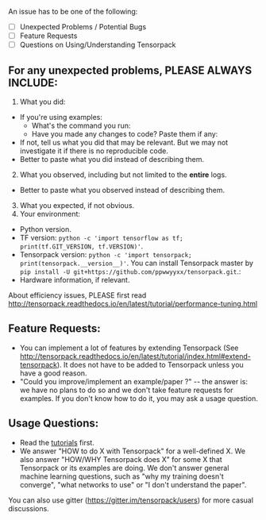 An issue has to be one of the following:
- [ ] Unexpected Problems / Potential Bugs
- [ ] Feature Requests
- [ ] Questions on Using/Understanding Tensorpack

## For any unexpected problems, __PLEASE ALWAYS INCLUDE__:
1. What you did:
  + If you're using examples:
    + What's the command you run:
    + Have you made any changes to code? Paste them if any:
  + If not, tell us what you did that may be relevant.
    But we may not investigate it if there is no reproducible code.
  + Better to paste what you did instead of describing them.
2. What you observed, including but not limited to the __entire__ logs.
  + Better to paste what you observed instead of describing them.
3. What you expected, if not obvious.
4. Your environment:
  + Python version.
  + TF version: `python -c 'import tensorflow as tf; print(tf.GIT_VERSION, tf.VERSION)'`.
  + Tensorpack version: `python -c 'import tensorpack; print(tensorpack.__version__)'`.
      You can install Tensorpack master by `pip install -U git+https://github.com/ppwwyyxx/tensorpack.git`.:
  + Hardware information, if relevant.

About efficiency issues, PLEASE first read http://tensorpack.readthedocs.io/en/latest/tutorial/performance-tuning.html

## Feature Requests:
+ You can implement a lot of features by extending Tensorpack
  (See http://tensorpack.readthedocs.io/en/latest/tutorial/index.html#extend-tensorpack).
  It does not have to be added to Tensorpack unless you have a good reason.
+ "Could you improve/implement an example/paper ?" 
  -- the answer is: we have no plans to do so and we don't take feature requests for
  examples. If you don't know how to do it, you may ask a usage question.

## Usage Questions:

+ Read the [tutorials](http://tensorpack.readthedocs.io/en/latest/tutorial/index.html#user-tutorials) first.
+ We answer "HOW to do X with Tensorpack" for a well-defined X.
  We also answer "HOW/WHY Tensorpack does X" for some X that Tensorpack or its examples are doing.
  We don't answer general machine learning questions,
  such as "why my training doesn't converge", "what networks to use" or "I don't understand the paper".

You can also use gitter (https://gitter.im/tensorpack/users) for more casual discussions.
